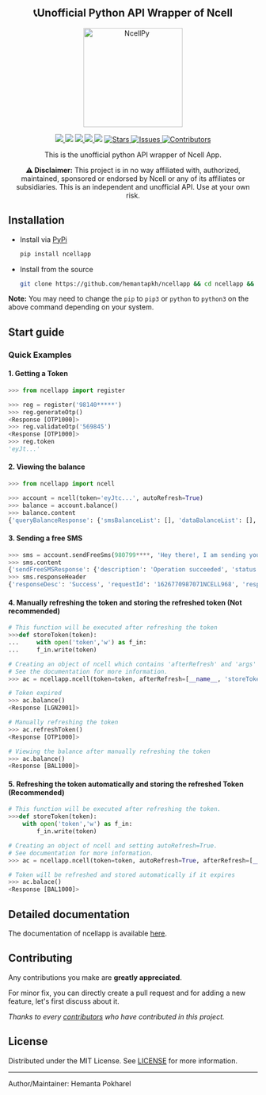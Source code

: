 
<h2 align='center'>📞Unofficial Python API Wrapper of Ncell</h2>
<p align="center">
<img src="images/ncellpy.jpg" align="center" height=200 alt="NcellPy" />
</p>
<p align="center">
<a href="https://pypi.org/ncellapp">
<img src='https://img.shields.io/pypi/v/ncellapp.svg'>
</a>
<a>
<img src="https://img.shields.io/badge/platform-cross-blue">
</a>
<a href="https://pypi.org/ncellapp">
<img src='https://img.shields.io/pypi/pyversions/ncellapp.svg'>
</a>
<a href="https://pypi.org/ncellapp">
<img src='https://pepy.tech/badge/ncellapp'>
</a>
<img src='https://visitor-badge.laobi.icu/badge?page_id=hemantapkh.ncellapp'>
<a href="https://github.com/hemantapkh/ncellapp/stargazers">
<img src="https://img.shields.io/github/stars/hemantapkh/ncellapp" alt="Stars"/>
</a>
<a href="https://github.com/hemantapkh/ncellapp/issues">
<img src="https://img.shields.io/github/issues/hemantapkh/ncellapp" alt="Issues"/>
</a>
<a href="https://github.com/hemantapkh/ncellapp/graphs/contributors">
<img src="https://img.shields.io/github/contributors/hemantapkh/ncellapp.svg" alt="Contributors" />
</a>

<p align="center">
This is the unofficial python API wrapper of Ncell App.
<p align="center">
<b>⚠️ Disclaimer:</b> This project is in no way affiliated with, authorized, maintained, sponsored or endorsed by Ncell or any of its affiliates or subsidiaries. This is an independent and unofficial API. Use at your own risk.

## Installation
- Install via [PyPi](https://www.pypi.org/project/ncellapp)
    ```bash
    pip install ncellapp
    ```

- Install from the source
    ```bash
    git clone https://github.com/hemantapkh/ncellapp && cd ncellapp && python setup.py sdist && pip install dist/*
    ```
**Note:** You may need to change the `pip` to `pip3` or `python` to `python3` on the above command depending on your system.

## Start guide

### Quick Examples

#### 1. Getting a Token

```python
>>> from ncellapp import register

>>> reg = register('98140*****')
>>> reg.generateOtp()
<Response [OTP1000]>
>>> reg.validateOtp('569845')
<Response [OTP1000]>
>>> reg.token
'eyJt...'
```

#### 2. Viewing the balance
```python
>>> from ncellapp import ncell

>>> account = ncell(token='eyJtc...', autoRefresh=True)
>>> balance = account.balance()
>>> balance.content
{'queryBalanceResponse': {'smsBalanceList': [], 'dataBalanceList': [], 'creditBalanceDetail': {'expiryDate': 'Sep 12 2021 23:59:59', 'freeSmsCount': 10, 'tariffPlanRateOffNet': 0.0, 'balance': 4.89793, 'unBilledAmount': 0.0, 'tariffPlanName': 'Sajilo', 'lastLoanTakenDate': 'Mar 23 2021 08:22:54', 'lastRechargeDate': 'Apr 27 2021 00:36:58', 'loanAmount': 0.0, 'creditUom': 'Rs.', 'tariffPlanRateOnNet': 0.0}, 'msisdn': '98140*****', 'voiceBalanceList': [], 'paidMode': 'Prepaid'}}
```

#### 3. Sending a free SMS
```python
>>> sms = account.sendFreeSms(980799****, 'Hey there!, I am sending you an SMS with Python!')
>>> sms.content
{'sendFreeSMSResponse': {'description': 'Operation succeeded', 'status': 'success', 'statusCode': '0'}}
>>> sms.responseHeader
{'responseDesc': 'Success', 'requestId': '1626770987071NCELL968', 'responseDescDisplay': 'SMS1000', 'responseCode': '200', 'timestamp': '2021-07-20T14:34:47.12712'}
```

#### 4. Manually refreshing the token and storing the refreshed token (Not recommended)

```python
# This function will be executed after refreshing the token
>>>def storeToken(token):
...     with open('token','w') as f_in:
...     f_in.write(token)

# Creating an object of ncell which contains 'afterRefresh' and 'args' arguments.
# See the documentation for more information.
>>> ac = ncellapp.ncell(token=token, afterRefresh=[__name__, 'storeToken'], args=['__token__'])

# Token expired
>>> ac.balance()
<Response [LGN2001]>

# Manually refreshing the token
>>> ac.refreshToken()
<Response [OTP1000]>

# Viewing the balance after manually refreshing the token
>>> ac.balance()
<Response [BAL1000]>
```

#### 5. Refreshing the token automatically and storing the refreshed Token (Recommended)

```python
# This function will be executed after refreshing the token.
>>>def storeToken(token):
    with open('token','w') as f_in:
        f_in.write(token)

# Creating an object of ncell and setting autoRefresh=True. 
# See documentation for more information.
>>> ac = ncellapp.ncell(token=token, autoRefresh=True, afterRefresh=[__name__, 'storeToken'], args=['__token__'])

# Token will be refreshed and stored automatically if it expires
>>> ac.balace()
<Response [BAL1000]>
```

## Detailed documentation

The documentation of ncellapp is available [here](https://ncellapp.readthedocs.io/en/latest/).

## Contributing

Any contributions you make are **greatly appreciated**.

For minor fix, you can directly create a pull request and for adding a new feature, let's first discuss about it.

*Thanks to every [contributors](https://github.com/hemantapkh/ncellapp/graphs/contributors) who have contributed in this project.*

## License

Distributed under the MIT License. See [LICENSE](https://github.com/hemantapkh/ncellapp/blob/main/LICENSE) for more information.

-----
Author/Maintainer: Hemanta Pokharel
